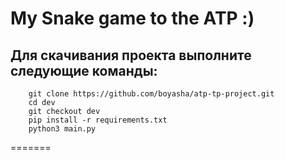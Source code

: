 # My Snake game to the ATP :)

## Для скачивания проекта выполните следующие команды: 

```commandline
    git clone https://github.com/boyasha/atp-tp-project.git
    cd dev
    git checkout dev
    pip install -r requirements.txt
    python3 main.py
```


=======

